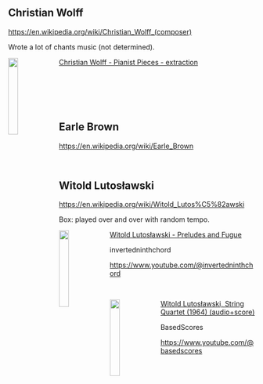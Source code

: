 ## Christian Wolff

https://en.wikipedia.org/wiki/Christian_Wolff_(composer)

Wrote a lot of chants music (not determined).

[<img src="http://i3.ytimg.com/vi/yFtjojiEWPE/hqdefault.jpg" width=20% height=20% align="left">Christian Wolff - Pianist Pieces - extraction](https://youtu.be/yFtjojiEWPE)


<br />
<br /><br /><br />




## Earle Brown

https://en.wikipedia.org/wiki/Earle_Brown

<br />


## Witold Lutosławski

https://en.wikipedia.org/wiki/Witold_Lutos%C5%82awski

Box: played over and over with random tempo.

[<img src="http://i3.ytimg.com/vi/IO9EHiwuGg8/hqdefault.jpg" width=20% height=20% align="left">Witold Lutosławski - Preludes and Fugue](https://youtu.be/IO9EHiwuGg8)

invertedninthchord

https://www.youtube.com/@invertedninthchord

<br />


[<img src="http://i3.ytimg.com/vi/483BhgffOO0/hqdefault.jpg" width=20% height=20% align="left">Witold Lutosławski, String Quartet (1964) (audio+score)](https://youtu.be/483BhgffOO0)

BasedScores

https://www.youtube.com/@basedscores



